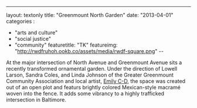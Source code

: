 ---
layout: textonly
title: "Greenmount North Garden"
date: "2013-04-01"
categories :
  - "arts and culture"
  - "social justice"
  - "community"
featuretitle: "TK"
featureimg: "http://rwdfruhoh.ookb.co/assets/media/rwdf-square.png"
--

At the major intersection of North Avenue and Greenmount Avenue sits a recently transformed ornamental garden. Under the direction of Lowell Larson, Sandra Coles, and Linda Johnson of the Greater Greenmount Community Association and local artist, [Emily C-D][ECD], the space was created out of an open plot and featurs brightly colored Mexican-style macramé woven into the fence. It adds some vibrancy to a highly trafficked intersection in Baltimore.

[ECD]: http://www.emilycd.com/

